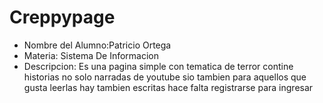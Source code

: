 # Creppypage
* Nombre del Alumno:Patricio Ortega
* Materia: Sistema De Informacion
* Descripcion: Es una pagina simple con tematica de terror contine historias no solo narradas de youtube sio tambien para aquellos que gusta leerlas hay tambien escritas hace falta registrarse para ingresar



